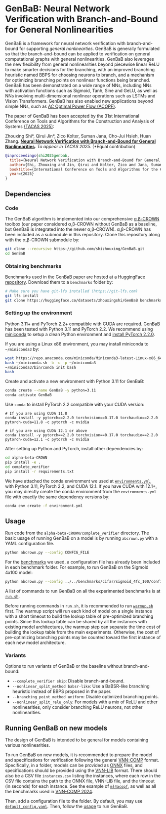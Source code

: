 # GenBaB: Neural Network Verification with Branch-and-Bound for General Nonlinearities

GenBaB is a framework for neural network verification with branch-and-bound for supporting *general nonlinearties*.
GenBaB is generally formulated so that the branch-and-bound can be applied to verification on general computational graphs with general nonlinearities.
GenBaB also leverages the new flexibility from general nonlinearities beyond piecewise linear ReLU to make smarter decisions for the branching, with an improved branching heuristic named BBPS for choosing neurons to branch, and a mechanism for optimizing branching points on nonlinear functions being branched.
GenBaB has been demonstrated on a wide range of NNs, including NNs with activation functions such as Sigmoid, Tanh, Sine and GeLU, as well as NNs involving multi-dimensional nonlinear operations such as LSTMs and Vision Transformers.
GenBaB has also enabled new applications beyond simple NNs, such as [AC Optimal Power Flow (ACOPF)](https://github.com/AI4OPT/ml4acopf_benchmark).

The paper of GenBaB has been accepted by the 31st International Conference on Tools and Algorithms for the Construction and Analysis of Systems [(TACAS 2025)](https://etaps.org/2025/conferences/tacas/):

Zhouxing Shi\*, Qirui Jin\*, Zico Kolter, Suman Jana, Cho-Jui Hsieh, Huan Zhang.
[**Neural Network Verification with Branch-and-Bound for General Nonlinearities**](https://arxiv.org/abs/2405.21063). *To appear in TACAS 2025.* (*Equal contribution)

```bibtex
@inproceedings{shi2025genbab,
  title={Neural Network Verification with Branch-and-Bound for General Nonlinearities},
  author={Shi, Zhouxing and Jin, Qirui and Kolter, Zico and Jana, Suman and Hsieh, Cho-Jui and Zhang, Huan},
  booktitle={International Conference on Tools and Algorithms for the Construction and Analysis of Systems},
  year={2025}
}
```

## Dependencies

### Code

The GenBaB algorithm is implemented into our comprehensive [α,β-CROWN](https://github.com/Verified-Intelligence/alpha-beta-CROWN) toolbox (our paper considered α,β-CROWN without GenBaB as a baseline, but GenBaB is integrated into the newer α,β-CROWN).
α,β-CROWN has been included as a submodule in this repository. 
Clone this repository along with the α,β-CROWN submodule by:
```bash
git clone --recursive https://github.com/shizhouxing/GenBaB.git
cd GenBaB
```

### Obtaining benchmarks

Benchmarks used in the GenBaB paper are hosted at a [HuggingFace repository](https://huggingface.co/datasets/zhouxingshi/GenBaB). Download them to a `benchmarks` folder by:
```bash
# Make sure you have git-lfs installed (https://git-lfs.com)
git lfs install
git clone https://huggingface.co/datasets/zhouxingshi/GenBaB benchmarks
```

### Setting up the environment

Python 3.11+ and PyTorch 2.2+ compatible with CUDA are required. GenBaB has been tested with Python 3.11 and PyTorch 2.2. We recommend using [miniconda](https://docs.anaconda.com/miniconda/) to setup a clean Python environment and [install PyTorch 2.2.0](https://pytorch.org/get-started/previous-versions/#linux-and-windows-14).

If you are using a Linux x86 environment, you may install miniconda to `~/miniconda3` by:
```bash
wget https://repo.anaconda.com/miniconda/Miniconda3-latest-Linux-x86_64.sh -O ~/miniconda.sh
bash ~/miniconda.sh -b -u -p ~/miniconda3
~/miniconda3/bin/conda init bash
bash
```

Create and activate a new environment with Python 3.11 for GenBaB:
```bash
conda create --name GenBaB -y python=3.11
conda activate GenBaB
```

Use `conda` to install PyTorch 2.2 compatible with your CUDA version:
```
# If you are using CUDA 11.8
conda install -y pytorch==2.2.0 torchvision==0.17.0 torchaudio==2.2.0 pytorch-cuda=11.8 -c pytorch -c nvidia

# if you are using CUDA 12.1 or above
conda install -y pytorch==2.2.0 torchvision==0.17.0 torchaudio==2.2.0 pytorch-cuda=12.1 -c pytorch -c nvidia
```

After setting up Python and PyTorch, install other dependencies by:
```bash
cd alpha-beta-CROWN
pip install -e .
cd complete_verifier
pip install -r requirements.txt
```

We have attached the conda environment we used at [`environments.yml`](./environments.yaml), with Python 3.11, PyTorch 2.2, and CUDA 12.1.
If you have CUDA with 12.1+, you may directly create the conda environment from the `environments.yml` file with exactly the same dependency versions by:
```bash
conda env create -f environment.yml
```

## Usage

Run code from the `alpha-beta-CROWN/complete_verifier` directory.
The basic usage of running GenBaB on a model is by running `abcrown.py`
with a YAML configuration file.
```bash
python abcrown.py --config CONFIG_FILE
```

For the [benchmarks](https://huggingface.co/datasets/zhouxingshi/GenBaB/) we used,
a configuration file has already been included in each benchmark folder.
For example, to run GenBaB on the Sigmoid 4x100 model:
```bash
python abcrown.py --config ../../benchmarks/cifar/sigmoid_4fc_100/config.yaml
```

A list of commands to run GenBaB on all the experimented benchmarks is at [`run.sh`](./run.sh).

Before running commands in `run.sh`, it is recommended to run [`warmup.sh`](./warmup.sh) first. The warmup script will run each kind of model on a single instance with a short timeout to build the lookup table of pre-optimized branching points. Since this lookup table can be shared by all the instances with existing model architectures, the warmup step can separate the time cost of building the lookup table from the main experiments. Otherwise, the cost of pre-optimizing branching points may be counted toward the first instance of each new model architecture.

### Variants

Options to run variants of GenBaB or the baseline without branch-and-bound:
* `--complete_verifier skip`: Disable branch-and-bound.
* `--nonlinear_split_method babsr-like`: Use a BaBSR-like branching heuristic instead of BBPS proposed in the paper.
* `--branching_point_method uniform`: Disable optimized branching points.
* `--nonlinear_split_relu_only`: For models with a mix of ReLU and other nonlinearities, only consider branching ReLU neurons, not other nonlinearities.

## Running GenBaB on new models

The design of GenBaB is intended to be general for models containing various nonlinearities.

To run GenBaB on new models, it is recommended to prepare the model and specifications for verification following the general [VNN-COMP](https://github.com/verivital/vnncomp2024/issues/2#issue-2221794616) format.
Specifically, in a folder, models can be provided as [ONNX](https://onnx.ai/) files, and specifications should be provided using the [VNN-LIB](https://www.vnnlib.org/) format.
There should also be a CSV file `instances.csv` listing the instances, where each row in the CSV file contains the path to the ONNX file, VNN-LIB file, and the timeout (in seconds) for each instance.
See the example of [`ml4acopf`](https://huggingface.co/datasets/zhouxingshi/GenBaB/tree/main/ml4acopf), as well as all the benchmarks used in [VNN-COMP 2024](https://github.com/ChristopherBrix/vnncomp2024_benchmarks).

Then, add a configuration file to the folder. By default, you may use [`default_config.yaml`](./default_config.yaml). Then, follow the [usage](#usage) to run GenBaB.

